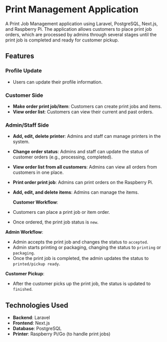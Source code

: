 # Print Management Application

A Print Job Management application using Laravel, PostgreSQL, Next.js, and Raspberry Pi. The application allows customers to place print job orders, which are processed by admins through several stages until the print job is completed and ready for customer pickup.

## Features

### Profile Update

- Users can update their profile information.

### Customer Side

- **Make order print job/item**: Customers can create print jobs and items.
- **View order list**: Customers can view their current and past orders.

### Admin/Staff Side

- **Add, edit, delete printer**: Admins and staff can manage printers in the system.
- **Change order status**: Admins and staff can update the status of customer orders (e.g., processing, completed).
- **View order list from all customers**: Admins can view all orders from customers in one place.
- **Print order print job**: Admins can print orders on the Raspberry Pi.
- **Add, edit, and delete items**: Admins can manage the items.

  **Customer Workflow**:

- Customers can place a print job or item order.
- Once ordered, the print job status is `new`.

**Admin Workflow**:

- Admin accepts the print job and changes the status to `accepted`.
- Admin starts printing or packaging, changing the status to `printing` or `packaging`.
- Once the print job is completed, the admin updates the status to `printed/pickup ready`.

**Customer Pickup**:

- After the customer picks up the print job, the status is updated to `finished`.

## Technologies Used

- **Backend**: Laravel
- **Frontend**: Next.js
- **Database**: PostgreSQL
- **Printer**: Raspberry Pi/Go (to handle print jobs)
